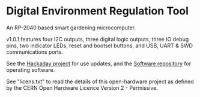 # Digital Environment Regulation Tool
An RP-2040 based smart gardening microcomputer.

v1.0.1 features four I2C outputs, three digital logic outputs, three IO debug pins, two indicator LEDs, reset and bootsel buttons, and USB, UART & SWD communications ports.

See the [Hackaday project](https://hackaday.io/project/188543) for use updates, and the [Software repository](https://github.com/kriskeillor/dert_sw) for operating software.

See "licens.txt" to read the details of this open-hardware project as defined by the CERN Open Hardware Licence Version 2 - Permissive.
